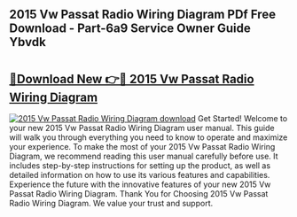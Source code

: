 ## 2015 Vw Passat Radio Wiring Diagram PDf Free Download - Part-6a9 Service Owner Guide Ybvdk

# <h2><a href="http://dfhlnu.blite.top/?on=2015+Vw+Passat+Radio+Wiring+Diagram">🔗Download New 👉🔴 2015 Vw Passat Radio Wiring Diagram</a></h2>

[![2015 Vw Passat Radio Wiring Diagram download](https://i.imgur.com/lujVjoI.png)](http://dfhlnu.blite.top/?on=2015+Vw+Passat+Radio+Wiring+Diagram)
Get Started! Welcome to your new 2015 Vw Passat Radio Wiring Diagram user manual. This guide will walk you through everything you need to know to operate and maximize your experience. To make the most of your 2015 Vw Passat Radio Wiring Diagram, we recommend reading this user manual carefully before use. It includes step-by-step instructions for setting up the product, as well as detailed information on how to use its various features and capabilities. Experience the future with the innovative features of your new 2015 Vw Passat Radio Wiring Diagram. Thank You for Choosing 2015 Vw Passat Radio Wiring Diagram. We value your trust and support.
